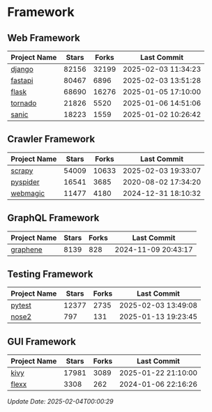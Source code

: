 # Framework

## Web Framework
| Project Name | Stars | Forks | Last Commit |
| ------------ | ----- | ----- | ----------- |
| [django](https://github.com/django/django) | 82156 | 32199 | 2025-02-03 11:34:23 |
| [fastapi](https://github.com/fastapi/fastapi) | 80467 | 6896 | 2025-02-03 13:51:28 |
| [flask](https://github.com/pallets/flask) | 68690 | 16276 | 2025-01-05 17:10:00 |
| [tornado](https://github.com/tornadoweb/tornado) | 21826 | 5520 | 2025-01-06 14:51:06 |
| [sanic](https://github.com/sanic-org/sanic) | 18223 | 1559 | 2025-01-02 10:26:42 |

## Crawler Framework
| Project Name | Stars | Forks | Last Commit |
| ------------ | ----- | ----- | ----------- |
| [scrapy](https://github.com/scrapy/scrapy) | 54009 | 10633 | 2025-02-03 19:33:07 |
| [pyspider](https://github.com/binux/pyspider) | 16541 | 3685 | 2020-08-02 17:34:20 |
| [webmagic](https://github.com/code4craft/webmagic) | 11477 | 4180 | 2024-12-31 18:10:32 |

## GraphQL Framework
| Project Name | Stars | Forks | Last Commit |
| ------------ | ----- | ----- | ----------- |
| [graphene](https://github.com/graphql-python/graphene) | 8139 | 828 | 2024-11-09 20:43:17 |

## Testing Framework
| Project Name | Stars | Forks | Last Commit |
| ------------ | ----- | ----- | ----------- |
| [pytest](https://github.com/pytest-dev/pytest) | 12377 | 2735 | 2025-02-03 13:49:08 |
| [nose2](https://github.com/nose-devs/nose2) | 797 | 131 | 2025-01-13 19:23:45 |

## GUI Framework
| Project Name | Stars | Forks | Last Commit |
| ------------ | ----- | ----- | ----------- |
| [kivy](https://github.com/kivy/kivy) | 17981 | 3089 | 2025-01-22 21:10:00 |
| [flexx](https://github.com/flexxui/flexx) | 3308 | 262 | 2024-01-06 22:16:26 |

*Update Date: 2025-02-04T00:00:29*